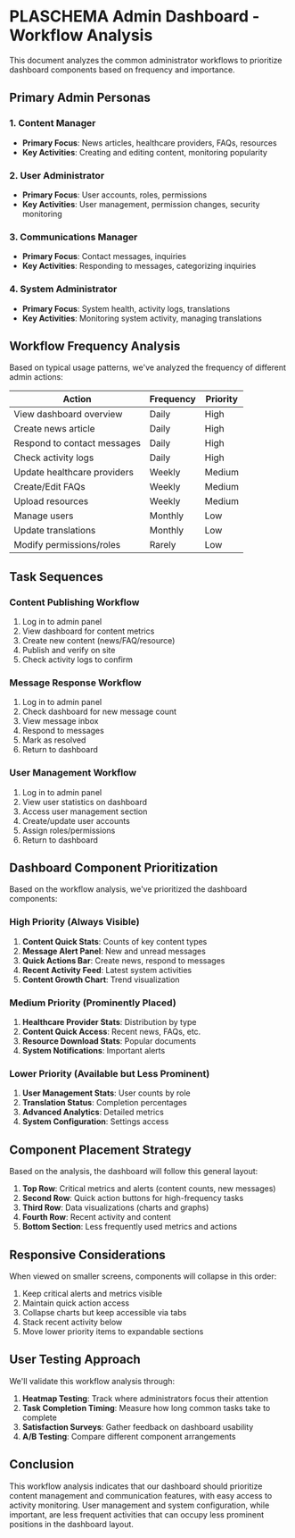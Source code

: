 # PLASCHEMA Admin Dashboard - Workflow Analysis

This document analyzes the common administrator workflows to prioritize dashboard components based on frequency and importance.

## Primary Admin Personas

### 1. Content Manager

-   **Primary Focus**: News articles, healthcare providers, FAQs, resources
-   **Key Activities**: Creating and editing content, monitoring popularity

### 2. User Administrator

-   **Primary Focus**: User accounts, roles, permissions
-   **Key Activities**: User management, permission changes, security monitoring

### 3. Communications Manager

-   **Primary Focus**: Contact messages, inquiries
-   **Key Activities**: Responding to messages, categorizing inquiries

### 4. System Administrator

-   **Primary Focus**: System health, activity logs, translations
-   **Key Activities**: Monitoring system activity, managing translations

## Workflow Frequency Analysis

Based on typical usage patterns, we've analyzed the frequency of different admin actions:

| Action                      | Frequency | Priority |
| --------------------------- | --------- | -------- |
| View dashboard overview     | Daily     | High     |
| Create news article         | Daily     | High     |
| Respond to contact messages | Daily     | High     |
| Check activity logs         | Daily     | High     |
| Update healthcare providers | Weekly    | Medium   |
| Create/Edit FAQs            | Weekly    | Medium   |
| Upload resources            | Weekly    | Medium   |
| Manage users                | Monthly   | Low      |
| Update translations         | Monthly   | Low      |
| Modify permissions/roles    | Rarely    | Low      |

## Task Sequences

### Content Publishing Workflow

1. Log in to admin panel
2. View dashboard for content metrics
3. Create new content (news/FAQ/resource)
4. Publish and verify on site
5. Check activity logs to confirm

### Message Response Workflow

1. Log in to admin panel
2. Check dashboard for new message count
3. View message inbox
4. Respond to messages
5. Mark as resolved
6. Return to dashboard

### User Management Workflow

1. Log in to admin panel
2. View user statistics on dashboard
3. Access user management section
4. Create/update user accounts
5. Assign roles/permissions
6. Return to dashboard

## Dashboard Component Prioritization

Based on the workflow analysis, we've prioritized the dashboard components:

### High Priority (Always Visible)

1. **Content Quick Stats**: Counts of key content types
2. **Message Alert Panel**: New and unread messages
3. **Quick Actions Bar**: Create news, respond to messages
4. **Recent Activity Feed**: Latest system activities
5. **Content Growth Chart**: Trend visualization

### Medium Priority (Prominently Placed)

1. **Healthcare Provider Stats**: Distribution by type
2. **Content Quick Access**: Recent news, FAQs, etc.
3. **Resource Download Stats**: Popular documents
4. **System Notifications**: Important alerts

### Lower Priority (Available but Less Prominent)

1. **User Management Stats**: User counts by role
2. **Translation Status**: Completion percentages
3. **Advanced Analytics**: Detailed metrics
4. **System Configuration**: Settings access

## Component Placement Strategy

Based on the analysis, the dashboard will follow this general layout:

1. **Top Row**: Critical metrics and alerts (content counts, new messages)
2. **Second Row**: Quick action buttons for high-frequency tasks
3. **Third Row**: Data visualizations (charts and graphs)
4. **Fourth Row**: Recent activity and content
5. **Bottom Section**: Less frequently used metrics and actions

## Responsive Considerations

When viewed on smaller screens, components will collapse in this order:

1. Keep critical alerts and metrics visible
2. Maintain quick action access
3. Collapse charts but keep accessible via tabs
4. Stack recent activity below
5. Move lower priority items to expandable sections

## User Testing Approach

We'll validate this workflow analysis through:

1. **Heatmap Testing**: Track where administrators focus their attention
2. **Task Completion Timing**: Measure how long common tasks take to complete
3. **Satisfaction Surveys**: Gather feedback on dashboard usability
4. **A/B Testing**: Compare different component arrangements

## Conclusion

This workflow analysis indicates that our dashboard should prioritize content management and communication features, with easy access to activity monitoring. User management and system configuration, while important, are less frequent activities that can occupy less prominent positions in the dashboard layout.
